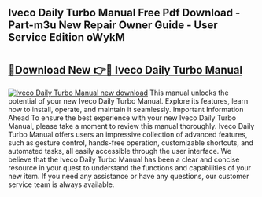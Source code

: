 ## Iveco Daily Turbo Manual Free Pdf Download - Part-m3u New Repair Owner Guide - User Service Edition oWykM

# <h2><a href="http://bc74014.oget.top/?id=Iveco+Daily+Turbo+Manual">🔗Download New 👉🔴 Iveco Daily Turbo Manual</a></h2>

[![Iveco Daily Turbo Manual new download](https://i.imgur.com/5g1atiW.png)](http://bc74014.oget.top/?id=Iveco+Daily+Turbo+Manual)
This manual unlocks the potential of your new Iveco Daily Turbo Manual. Explore its features, learn how to install, operate, and maintain it seamlessly. Important Information Ahead To ensure the best experience with your new Iveco Daily Turbo Manual, please take a moment to review this manual thoroughly. Iveco Daily Turbo Manual offers users an impressive collection of advanced features, such as gesture control, hands-free operation, customizable shortcuts, and automated tasks, all easily accessible through the user interface. We believe that the Iveco Daily Turbo Manual has been a clear and concise resource in your quest to understand the functions and capabilities of your new item. If you need any assistance or have any questions, our customer service team is always available.

